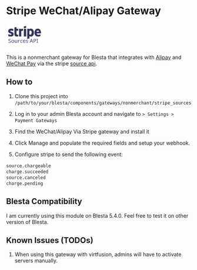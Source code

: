 # Stripe WeChat/Alipay Gateway

<img src="https://raw.githubusercontent.com/Mr-Sheep/gateway-stripe-sources/master/views/default/images/logo.svg" width="20%" />


This is a nonmerchant gateway for Blesta that integrates with [Alipay](https://stripe.com/docs/payments/alipay) and [WeChat Pay](https://stripe.com/docs/payments/wechat-pay) via the stripe [source api](https://stripe.com/docs/sources).

## How to
1. Clone this project into  `/path/to/your/blesta/components/gateways/nonmerchant/stripe_sources`

2. Log in to your admin Blesta account and navigate to `> Settings > Payment Gateways`

3. Find the WeChat/Alipay Via Stripe gateway and install it

4. Click Manage and populate the required fields and setup your webhook.

5. Configure stripe to send the following event:
```
source.chargeable
charge.succeeded
source.canceled
charge.pending
```

## Blesta Compatibility

I am currently using this module on Blesta 5.4.0. Feel free to test it on other version of Blesta.

## Known Issues (TODOs)

1. When using this gateway with virtfusion, admins will have to activate servers manually. 
